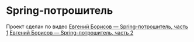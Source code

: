 # Spring-потрошитель

Проект сделан по видео
[Евгений Борисов — Spring-потрошитель, часть 1](https://www.youtube.com/watch?v=BmBr5diz8WA&t=2010s&ab_channel=JPoint%2CJoker%D0%B8JUGru)
[Евгений Борисов — Spring-потрошитель, часть 2](https://www.youtube.com/watch?v=cou_qomYLNU&ab_channel=JPoint%2CJoker%D0%B8JUGru)